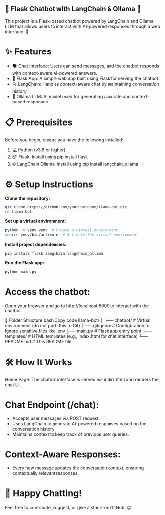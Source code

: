 ## 🌟 Flask Chatbot with LangChain & Ollama 🌟
This project is a Flask-based chatbot powered by LangChain and Ollama LLM that allows users to interact with AI-powered responses through a web interface. 🚀

# ✨ Features
- 🗣️ Chat Interface: Users can send messages, and the chatbot responds with context-aware AI-powered answers.
- 🔗 Flask App: A simple web app built using Flask for serving the chatbot.
- 🔍 LangChain: Handles context-aware chat by maintaining conversation history.
- 🤖 Ollama LLM: AI model used for generating accurate and context-based responses.
  
# 📋 Prerequisites
  Before you begin, ensure you have the following installed:
  1. 💻 Python (v3.8 or higher)
  2. 📦 Flask: Install using pip install flask
  3. 🌐 LangChain Ollama: Install using pip install langchain_ollama
     
# ⚙️ Setup Instructions
**Clone the repository:**

```bash
git clone https://github.com/yourusername/llama-bot.git
cd llama-bot
```
**Set up a virtual environment:**

```bash
python -m venv venv  # Create a virtual environment
source venv/bin/activate  # Activate the virtual environment
```
**Install project dependencies:**

```bash
pip install flask langchain langchain_ollama
```
**Run the Flask app:**

```bash
python main.py
```

# Access the chatbot:
Open your browser and go to http://localhost:5000 to interact with the chatbot.

📂 Folder Structure
bash
Copy code
llama-bot/
│
├── chatbot/                  # Virtual environment (do not push this to Git)
├── .gitignore              # Configuration to ignore sensitive files like .env
├── main.py                 # Flask app entry point
├── templates/              # HTML templates (e.g., index.html for chat interface)
└── README.md               # This README file

# 🛠️ How It Works
Home Page:
The chatbot interface is served via index.html and renders the chat UI.

# Chat Endpoint (/chat):

- Accepts user messages via POST request.
- Uses LangChain to generate AI-powered responses based on the conversation history.
- Maintains context to keep track of previous user queries.
  
# Context-Aware Responses:
- Every new message updates the conversation context, ensuring contextually relevant responses.


# 🎉 Happy Chatting!
Feel free to contribute, suggest, or give a star ⭐ on GitHub! 😊
